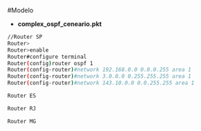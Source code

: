 #Modelo

- **complex_ospf_ceneario.pkt**

```bash
//Router SP
Router>
Router>enable
Router#configure terminal
Router(config)router ospf 1
Router(config-router)#network 192.168.0.0 0.0.0.255 area 1
Router(config-router)#network 3.0.0.0 0.255.255.255 area 1
Router(config-router)#network 143.10.0.0 0.0.255.255 area 1

Router ES

Router RJ

Router MG

```

